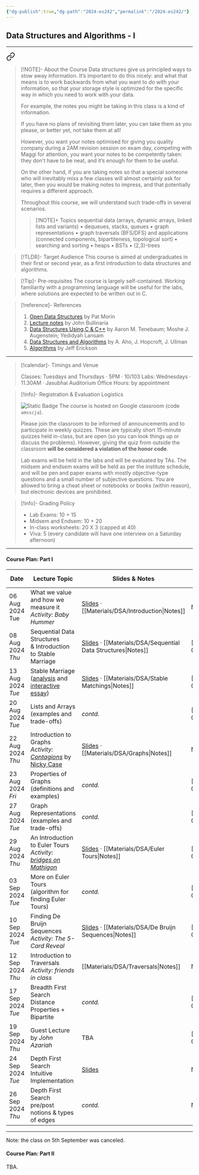 ```yaml
---
{"dg-publish":true,"dg-path":"2024-es242","permalink":"/2024-es242/"}
---
```


## Data Structures and Algorithms - I
---


<div class="transclusion internal-embed is-loaded"><a class="markdown-embed-link" href="/descriptions/es-242/" aria-label="Open link"><svg xmlns="http://www.w3.org/2000/svg" width="24" height="24" viewBox="0 0 24 24" fill="none" stroke="currentColor" stroke-width="2" stroke-linecap="round" stroke-linejoin="round" class="svg-icon lucide-link"><path d="M10 13a5 5 0 0 0 7.54.54l3-3a5 5 0 0 0-7.07-7.07l-1.72 1.71"></path><path d="M14 11a5 5 0 0 0-7.54-.54l-3 3a5 5 0 0 0 7.07 7.07l1.71-1.71"></path></svg></a><div class="markdown-embed">




> [!NOTE]- About the Course
> Data structures give us principled ways to stow away information. It’s important to do this nicely: and what that means is to work backwards from what you want to _do_ with your information, so that your storage style is optimized for the specific way in which you need to work with your data.
>
> For example, the notes you might be taking in this class is a kind of information.
> 
> If you have no plans of revisiting them later, you can take them as you please, or better yet, not take them at all!
>
> However, you want your notes optimised for giving you quality company during a 2AM revision session on exam day, competing with Maggi for attention, you want your notes to be competently taken: they don’t have to be neat, and it’s enough for them to be useful.
>
> On the other hand, if you are taking notes so that a special someone who will inevitably miss a few classes will almost certainly ask for later, then you would be making notes to impress, and that potentially requires a different approach.
>
> Throughout this course, we will understand such trade-offs in several scenarios.
> 
> > [!NOTE]+ Topics
> > sequential data (arrays, dynamic arrays, linked lists and variants) • dequeues, stacks, queues • graph representations • graph traversals (BFS/DFS) and applications (connected components, bipartiteness, topological sort) • searching and sorting • heaps • BSTs • (2,3)-trees

> [!TLDR]- Target Audience
> This course is aimed at undergraduates in their first or second year, as a first introduction to data structures and algorithms.

> [!Tip]- Pre-requisites
> The course is largely self-contained. Working familiarity with a programming language will be useful for the labs, where solutions are expected to be written out in C.

> [!reference]- References
> 1. [Open Data Structures](https://opendatastructures.org/) by Pat Morin
> 2. [Lecture notes](https://www.cs.bham.ac.uk/~jxb/DSA/dsa.pdf) by John Bullinaria
> 3. [Data Structures Using C & C++](https://www.amazon.in/Data-Structures-Using-C/dp/8131703282) by Aaron M. Tenebaum; Moshe J. Augenstein; Yedidyah Lansam
> 4. [Data Structures and Algorithms](https://www.amazon.in/Structures-Algorithms-Addison-Wesley-Computer-Information/dp/0201000237) by A. Aho, J. Hopcroft, J. Ullman
> 5. [Algorithms](http://jeffe.cs.illinois.edu/teaching/algorithms/) by Jeff Erickson

---



</div></div>


> [!calendar]- Timings and Venue
> 
> Classes: Tuesdays and Thursdays · 5PM · 10/103
> Labs: Wednesdays · 11.30AM · Jasubhai Auditorium
> Office Hours: by appointment

> [!info]- Registration & Evaluation Logistics
> 
>  ![Static Badge](https://img.shields.io/badge/-classroom-blue?logo=google&logoColor=white)
> The course is hosted on Google classroom (code `amsscja`).
> 
> Please join the classroom to be informed of announcements and to participate in weekly quizzes. These are typically short 15-minute quizzes held in-class, but are open (so you can look things up or discuss the problems). However, giving the quiz from outside the classroom **will be considered a violation of the honor code**.
> 
> Lab exams will be held in the labs and will be evaluated by TAs.
> The midsem and endsem exams will be held as per the institute schedule, and will be pen and paper exams with mostly objective-type questions and a small number of subjective questions. You are allowed to bring a cheat sheet or notebooks or books (within reason), but electronic devices are prohibited.

> [!info]- Grading Policy
> 
>
> - Lab Exams: 10 + 15
> - Midsem and Endsem: 10 + 20
> - In-class worksheets: 20 X 3 (capped at 40)
> - Viva: 5 (every candidate will have one interview on a Saturday afternoon)

---
#### Course Plan: Part I

| Date                 | Lecture Topic                                                                                                                                                                                                                                       | Slides & Notes                                                                                            | Remarks | Other References                                                                                                       |
| -------------------- | --------------------------------------------------------------------------------------------------------------------------------------------------------------------------------------------------------------------------------------------------- | --------------------------------------------------------------------------------------------------------- | ------- | ---------------------------------------------------------------------------------------------------------------------- |
| 06 Aug 2024<br>Tue   | What we value and how we measure it<br>_Activity: Baby Hummer_                                                                                                                                                                                      | [Slides](https://slides.com/neeldhara/dsaslides-introduction) · [[Materials/DSA/Introduction\|Notes]]                   | No Quiz | NA                                                                                                                     |
| 08 Aug 2024<br>_Thu_ | Sequential Data Structures<br>& Introduction to Stable Marriage                                                                                                                                                                                     | [Slides](https://slides.com/neeldhara/sequential-data-structures) · [[Materials/DSA/Sequential Data Structures\|Notes]] | [[Courses/IITGN/2024-03-ES242/Q01\|Q01]] | NA                                                                                                                     |
| 13 Aug 2024<br>_Tue_ | Stable Marriage <br>([analysis](https://www.unipa.it/dipartimenti/matematicaeinformatica/.content/documenti/2018_Seminario_Erasmus_Lecture_Stable_Marriage_Problem.pdf) and [interactive essay](https://uw-cse442-wi20.github.io/FP-cs-algorithm/)) | [Slides](https://slides.com/neeldhara/stable-matchings) · [[Materials/DSA/Stable Matchings\|Notes]]                     | [[Courses/IITGN/2024-03-ES242/Q02\|Q02]] | [Implementation](https://cse.buffalo.edu/faculty/atri/courses/331/fall14/handouts/GS-details.pdf)                      |
| 20 Aug 2024<br>_Tue_ | Lists and Arrays<br>(examples and trade-offs)                                                                                                                                                                                                       | *contd.*                                                                                                  | [[Courses/IITGN/2024-03-ES242/Q03\|Q03]] | [visualgo (arrays)](https://visualgo.net/en/array?slide=1)<br>[visualgo (lists)](https://visualgo.net/en/list?slide=1) |
| 22 Aug 2024<br>_Thu_ | Introduction to Graphs<br>_Activity: [Contagions](https://slides.com/neeldhara/stable-matchings/edit)_ by [Nicky Case](https://ncase.me)                                                                                                            | [Slides](https://slides.com/neeldhara/graphs) · [[Materials/DSA/Graphs\|Notes]]                                         | No Quiz | [Book Chapter](https://jeffe.cs.illinois.edu/teaching/algorithms/book/05-graphs.pdf)                                   |
| 23 Aug 2024<br>_Fri_ | Properties of Graphs<br>(definitions and examples)                                                                                                                                                                                                  | *contd.*                                                                                                  | [[Courses/IITGN/2024-03-ES242/Q04\|Q04]] | NA                                                                                                                     |
| 27 Aug 2024<br>_Tue_ | Graph Representations<br>(examples and trade-offs)                                                                                                                                                                                                  | *contd.*                                                                                                  | [[Courses/IITGN/2024-03-ES242/Q05\|Q05]] | NA                                                                                                                     |
| 29 Aug 2024<br>_Thu_ | An Introduction to Euler Tours<br>_Activity: [bridges on Mathigon](https://mathigon.org/course/graph-theory/bridges)_                                                                                                                               | [Slides](https://slides.com/neeldhara/euler-tours) · [[Materials/DSA/Euler Tours\|Notes]]                               | [[Courses/IITGN/2024-03-ES242/Q06\|Q06]] | NA                                                                                                                     |
| 03 Sep 2024<br>_Tue_ | More on Euler Tours<br>(algorithm for finding Euler Tours)                                                                                                                                                                                          | *contd.*                                                                                                  | [[Courses/IITGN/2024-03-ES242/Q07\|Q07]] | [Video](https://www.youtube.com/watch?v=8MpoO2zA2l4)                                                                   |
| 10 Sep 2024<br>_Tue_ | Finding De Bruijn Sequences<br>_Activity: The 5-Card Reveal_                                                                                                                                                                                        | [Slides](https://slides.com/neeldhara/de-bruijn) · [[Materials/DSA/De Bruijn Sequences\|Notes]]                         | [[Courses/IITGN/2024-03-ES242/Q08\|Q08]] | NA                                                                                                                     |
| 12 Sep 2024<br>_Thu_ | Introduction to Traversals<br>_Activity: friends in class_                                                                                                                                                                                          | [[Materials/DSA/Traversals\|Notes]]                                                                                     | No Quiz | [visualgo](https://visualgo.net/en/dfsbfs?slide=1)                                                                     |
| 17 Sep 2024<br>_Tue_ | Breadth First Search<br>Distance Properties + Bipartite                                                                                                                                                                                             | *contd.*                                                                                                  | [[Courses/IITGN/2024-03-ES242/Q09\|Q09]] | [Video](https://www.youtube.com/watch?v=oDqjPvD54Ss&list=PLDV1Zeh2NRsDGO4--qE8yH72HFL1Km93P&index=6)                   |
| 19 Sep 2024<br>_Thu_ | Guest Lecture<br>by _John Azariah_                                                                                                                                                                                                                  | TBA                                                                                                       | [[Courses/IITGN/2024-03-ES242/Q10\|Q10]] | NA                                                                                                                     |
| 24 Sep 2024<br>_Tue_ | Depth First Search<br>Intuitive Implementation                                                                                                                                                                                                      | [Slides](https://slides.com/neeldhara/dfs)                                                                | No Quiz | [Video](https://www.youtube.com/watch?v=7fujbpJ0LB4&list=PLDV1Zeh2NRsDGO4--qE8yH72HFL1Km93P&index=5)                   |
| 26 Sep 2024<br>_Thu_ | Depth First Search<br>pre/post notions & types of edges                                                                                                                                                                                             | *contd.*                                                                                                  | No Quiz | [Book Chapter](https://jeffe.cs.illinois.edu/teaching/algorithms/book/06-dfs.pdf)                                      |

---

Note: the class on 5th September was canceled. 

#### Course Plan: Part II

TBA.

